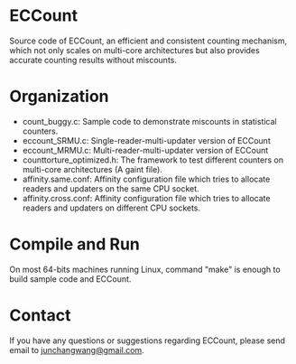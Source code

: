 
# ECCount

Source code of ECCount, an efficient and consistent counting mechanism, which
not only scales on multi-core architectures but also provides accurate counting
results without miscounts.

# Organization

* count_buggy.c: Sample code to demonstrate miscounts in statistical counters.
* eccount_SRMU.c: Single-reader-multi-updater version of ECCount
* eccount_MRMU.c: Multi-reader-multi-updater version of ECCount
* counttorture_optimized.h: The framework to test different counters on
  multi-core architectures (A gaint file).
* affinity.same.conf: Affinity configuration file which tries to allocate
  readers and updaters on the same CPU socket.
* affinity.cross.conf: Affinity configuration file which tries to allocate
  readers and updaters on different CPU sockets.

# Compile and Run

On most 64-bits machines running Linux, command "make" is enough to build sample
code and ECCount.

# Contact

If you have any questions or suggestions regarding ECCount, please send email to
junchangwang@gmail.com.



